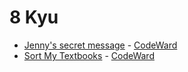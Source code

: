 # 8 Kyu
* [Jenny's secret message](/codewars/solutions/java/8%20kyu/Jennys%20secret%20message) - [CodeWard](https://www.codewars.com/kata/55225023e1be1ec8bc000390)
* [Sort My Textbooks](/codewars/solutions/java/8%20kyu/Sort%20My%20Textbooks) - [CodeWard](https://www.codewars.com/kata/5a07e5b7ffe75fd049000051)